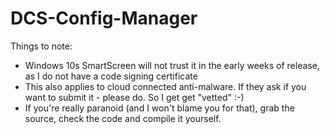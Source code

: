 # DCS-Config-Manager



Things to note:
- Windows 10s SmartScreen will not trust it in the early weeks of release, as I do not have a code signing certificate
- This also applies to cloud connected anti-malware. If they ask if you want to submit it - please do. So I get get "vetted" :-)
- If you're really paranoid (and I won't blame you for that), grab the source, check the code and compile it yourself. 
